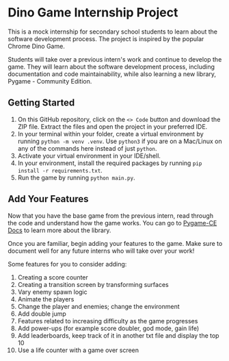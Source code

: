 # Dino Game Internship Project

This is a mock internship for secondary school students to learn about the software development process. The project is inspired by the popular Chrome Dino Game. 

Students will take over a previous intern's work and continue to develop the game. They will learn about the software development process, including documentation and code maintainability, while also learning a new library, Pygame - Community Edition.

## Getting Started

1. On this GitHub repository, click on the `<> Code` button and download the ZIP file. Extract the files and open the project in your preferred IDE.
2. In your terminal within your folder, create a virtual environment by running `python -m venv .venv`. Use `python3` if you are on a Mac/Linux on any of the commands here instead of just `python`.
3. Activate your virtual environment in your IDE/shell.
4. In your environment, install the required packages by running `pip install -r requirements.txt`.
5. Run the game by running `python main.py`.

## Add Your Features

Now that you have the base game from the previous intern, read through the code and understand how the game works. You can go to [Pygame-CE Docs](https://pyga.me/docs/index.html) to learn more about the library. 

Once you are familiar, begin adding your features to the game. Make sure to document well for any future interns who will take over your work!

Some features for you to consider adding:

1. Creating a score counter
2. Creating a transition screen by transforming surfaces
3. Vary enemy spawn logic
4. Animate the players
5. Change the player and enemies; change the environment
6. Add double jump
7. Features related to increasing difficulty as the game progresses
8. Add power-ups (for example score doubler, god mode, gain life)
9. Add leaderboards, keep track of it in another txt file and display the top 10
10. Use a life counter with a game over screen
